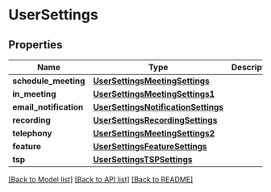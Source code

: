 # UserSettings

## Properties
Name | Type | Description | Notes
------------ | ------------- | ------------- | -------------
**schedule_meeting** | [**UserSettingsMeetingSettings**](UserSettingsMeetingSettings.md) |  | [optional] 
**in_meeting** | [**UserSettingsMeetingSettings1**](UserSettingsMeetingSettings1.md) |  | [optional] 
**email_notification** | [**UserSettingsNotificationSettings**](UserSettingsNotificationSettings.md) |  | [optional] 
**recording** | [**UserSettingsRecordingSettings**](UserSettingsRecordingSettings.md) |  | [optional] 
**telephony** | [**UserSettingsMeetingSettings2**](UserSettingsMeetingSettings2.md) |  | [optional] 
**feature** | [**UserSettingsFeatureSettings**](UserSettingsFeatureSettings.md) |  | [optional] 
**tsp** | [**UserSettingsTSPSettings**](UserSettingsTSPSettings.md) |  | [optional] 

[[Back to Model list]](../README.md#documentation-for-models) [[Back to API list]](../README.md#documentation-for-api-endpoints) [[Back to README]](../README.md)

